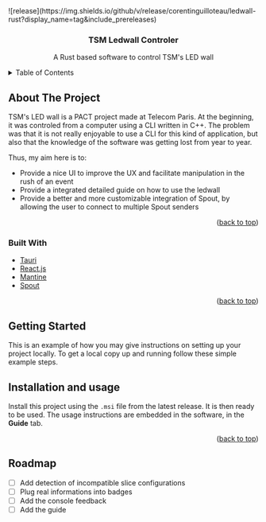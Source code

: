 <div id="top"></div>
![release](https://img.shields.io/github/v/release/corentinguilloteau/ledwall-rust?display_name=tag&include_prereleases)

<h3 align="center">TSM Ledwall Controler</h3>

  <p align="center">
    A Rust based software to control TSM's LED wall
    <br />
</div>

<!-- TABLE OF CONTENTS -->
<details>
  <summary>Table of Contents</summary>
  <ol>
    <li>
      <a href="#about-the-project">About The Project</a>
      <ul>
        <li><a href="#built-with">Built With</a></li>
      </ul>
    </li>
    <li>
      <a href="#getting-started">Getting Started</a>
    </li>
    <li><a href="#usage">Installation and usage</a></li>
    <li><a href="#roadmap">Roadmap</a></li>
  </ol>
</details>

<!-- ABOUT THE PROJECT -->

## About The Project

TSM's LED wall is a PACT project made at Telecom Paris. At the beginning, it was controled from a computer using a CLI
written in C++. The problem was that it is not really enjoyable to use a CLI for this kind of application, but also that
the knowledge of the software was getting lost from year to year.

Thus, my aim here is to:

-   Provide a nice UI to improve the UX and facilitate manipulation in the rush of an event
-   Provide a integrated detailed guide on how to use the ledwall
-   Provide a better and more customizable integration of Spout, by allowing the user to connect to multiple Spout
    senders

<p align="right">(<a href="#top">back to top</a>)</p>

### Built With

-   [Tauri](https://tauri.studio/)
-   [React.js](https://reactjs.org/)
-   [Mantine](https://mantine.dev/)
-   [Spout](https://github.com/leadedge/Spout2)

<p align="right">(<a href="#top">back to top</a>)</p>

<!-- GETTING STARTED -->

## Getting Started

This is an example of how you may give instructions on setting up your project locally. To get a local copy up and
running follow these simple example steps.

## Installation and usage

Install this project using the `.msi` file from the latest release. It is then ready to be used. The usage instructions
are embedded in the software, in the **Guide** tab.

<p align="right">(<a href="#top">back to top</a>)</p>

<!-- ROADMAP -->

## Roadmap

-   [ ] Add detection of incompatible slice configurations
-   [ ] Plug real informations into badges
-   [ ] Add the console feedback
-   [ ] Add the guide
